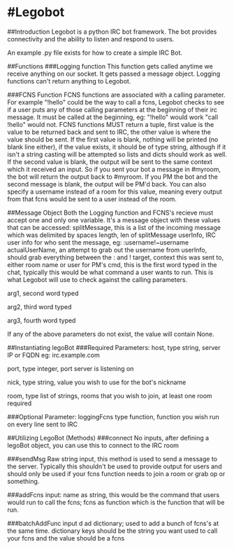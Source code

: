 #Legobot
=======
##Introduction
Legobot is a python IRC bot framework.  The bot provides connectivity and the ability to listen and respond to users.

An example .py file exists for how to create a simple IRC Bot.

##Functions
###Logging function
This function gets called anytime we receive anything on our socket.  It gets passed a message object. Logging functions can't return anything to Legobot.

###FCNS Function
FCNS functions are associated with a calling parameter.  For example "!hello" could be the way to call a fcns, Legobot checks to see if a user puts any of those calling parameters at the beginning of their irc message.  It must be called at the beginning, eg: "!hello" would work "call !hello" would not.  FCNS functions MUST return a tuple, first value is the value to be returned back and sent to IRC, the other value is where the value should be sent. If the first value is blank, nothing will be printed (no blank line either), if the value exists, it should be of type string, although if it isn't a string casting will be attempted so lists and dicts should work as well.  If the second value is blank, the output will be sent to the same context which it received an input.  So if you sent your bot a message in #myroom, the bot will return the output back to #myroom.  If you PM the bot and the second message is blank, the output will be PM'd back.  You can also specify a username instead of a room for this value, meaning every output from that fcns would be sent to a user instead of the room.

##Message Object
Both the Logging function and FCNS's recieve must accept one and only one variable. It's a message object with these values that can be accessed:
splitMessage, this is a list of the incoming message which was delimited by spaces
length, len of splitMessage
userInfo, IRC user info for who sent the message, eg: :username!~username
actualUserName, an attempt to grab out the username from userInfo, should grab everything between the : and !
target, context this was sent to, either room name or user for PM's
cmd, this is the first word typed in the chat, typically this would be what command a user wants to run.  This is what Legobot will use to check against the calling parameters.

arg1, second word typed

arg2, third word typed

arg3, fourth word typed

If any of the above parameters do not exist, the value will contain None.

##Instantiating legoBot
###Required Parameters:
host, type string, server IP or FQDN eg: irc.example.com

port, type integer, port server is listening on

nick, type string, value you wish to use for the bot's nickname

room, type list of strings, rooms that you wish to join, at least one room required

###Optional Parameter:
loggingFcns type function, function you wish run on every line sent to IRC
 
##Utilizing LegoBot (Methods)
###connect
No inputs, after defining a legoBot object, you can use this to connect to the IRC room
		
###sendMsg
Raw string input, this method is used to send a message to the server.  Typically this shouldn't be used to provide output for users and should only be used if your fcns function needs to join a room or grab op or something.
		
###addFcns
input: name as string, this would be the command that users would run to call the fcns; fcns as function which is the function that will be run.
		
###batchAddFunc
input d ad dictionary; used to add a bunch of fcns's at the same time.  dictionary keys should be the string you want used to call your fcns and the value should be a fcns
		
